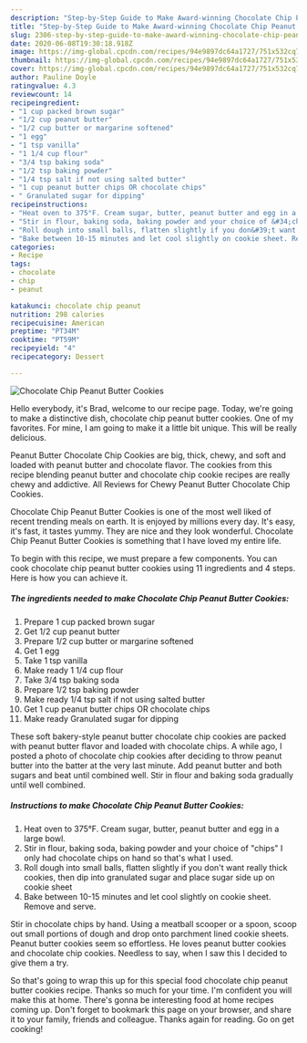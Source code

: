 ```yaml
---
description: "Step-by-Step Guide to Make Award-winning Chocolate Chip Peanut Butter Cookies"
title: "Step-by-Step Guide to Make Award-winning Chocolate Chip Peanut Butter Cookies"
slug: 2306-step-by-step-guide-to-make-award-winning-chocolate-chip-peanut-butter-cookies
date: 2020-06-08T19:30:18.918Z
image: https://img-global.cpcdn.com/recipes/94e9897dc64a1727/751x532cq70/chocolate-chip-peanut-butter-cookies-recipe-main-photo.jpg
thumbnail: https://img-global.cpcdn.com/recipes/94e9897dc64a1727/751x532cq70/chocolate-chip-peanut-butter-cookies-recipe-main-photo.jpg
cover: https://img-global.cpcdn.com/recipes/94e9897dc64a1727/751x532cq70/chocolate-chip-peanut-butter-cookies-recipe-main-photo.jpg
author: Pauline Doyle
ratingvalue: 4.3
reviewcount: 14
recipeingredient:
- "1 cup packed brown sugar"
- "1/2 cup peanut butter"
- "1/2 cup butter or margarine softened"
- "1 egg"
- "1 tsp vanilla"
- "1 1/4 cup flour"
- "3/4 tsp baking soda"
- "1/2 tsp baking powder"
- "1/4 tsp salt if not using salted butter"
- "1 cup peanut butter chips OR chocolate chips"
- " Granulated sugar for dipping"
recipeinstructions:
- "Heat oven to 375°F. Cream sugar, butter, peanut butter and egg in a large bowl."
- "Stir in flour, baking soda, baking powder and your choice of &#34;chips&#34; I only had chocolate chips on hand so that&#39;s what I used."
- "Roll dough into small balls, flatten slightly if you don&#39;t want really thick cookies, then dip into granulated sugar and place sugar side up on cookie sheet"
- "Bake between 10-15 minutes and let cool slightly on cookie sheet. Remove and serve."
categories:
- Recipe
tags:
- chocolate
- chip
- peanut

katakunci: chocolate chip peanut 
nutrition: 298 calories
recipecuisine: American
preptime: "PT34M"
cooktime: "PT59M"
recipeyield: "4"
recipecategory: Dessert

---
```



![Chocolate Chip Peanut Butter Cookies](https://img-global.cpcdn.com/recipes/94e9897dc64a1727/751x532cq70/chocolate-chip-peanut-butter-cookies-recipe-main-photo.jpg)

Hello everybody, it's Brad, welcome to our recipe page. Today, we're going to make a distinctive dish, chocolate chip peanut butter cookies. One of my favorites. For mine, I am going to make it a little bit unique. This will be really delicious.

Peanut Butter Chocolate Chip Cookies are big, thick, chewy, and soft and loaded with peanut butter and chocolate flavor. The cookies from this recipe blending peanut butter and chocolate chip cookie recipes are really chewy and addictive. All Reviews for Chewy Peanut Butter Chocolate Chip Cookies.

Chocolate Chip Peanut Butter Cookies is one of the most well liked of recent trending meals on earth. It is enjoyed by millions every day. It's easy, it's fast, it tastes yummy. They are nice and they look wonderful. Chocolate Chip Peanut Butter Cookies is something that I have loved my entire life.


To begin with this recipe, we must prepare a few components. You can cook chocolate chip peanut butter cookies using 11 ingredients and 4 steps. Here is how you can achieve it.

<!--inarticleads1-->

##### The ingredients needed to make Chocolate Chip Peanut Butter Cookies:

1. Prepare 1 cup packed brown sugar
1. Get 1/2 cup peanut butter
1. Prepare 1/2 cup butter or margarine softened
1. Get 1 egg
1. Take 1 tsp vanilla
1. Make ready 1 1/4 cup flour
1. Take 3/4 tsp baking soda
1. Prepare 1/2 tsp baking powder
1. Make ready 1/4 tsp salt if not using salted butter
1. Get 1 cup peanut butter chips OR chocolate chips
1. Make ready  Granulated sugar for dipping


These soft bakery-style peanut butter chocolate chip cookies are packed with peanut butter flavor and loaded with chocolate chips. A while ago, I posted a photo of chocolate chip cookies after deciding to throw peanut butter into the batter at the very last minute. Add peanut butter and both sugars and beat until combined well. Stir in flour and baking soda gradually until well combined. 

<!--inarticleads2-->

##### Instructions to make Chocolate Chip Peanut Butter Cookies:

1. Heat oven to 375°F. Cream sugar, butter, peanut butter and egg in a large bowl.
1. Stir in flour, baking soda, baking powder and your choice of &#34;chips&#34; I only had chocolate chips on hand so that&#39;s what I used.
1. Roll dough into small balls, flatten slightly if you don&#39;t want really thick cookies, then dip into granulated sugar and place sugar side up on cookie sheet
1. Bake between 10-15 minutes and let cool slightly on cookie sheet. Remove and serve.


Stir in chocolate chips by hand. Using a meatball scooper or a spoon, scoop out small portions of dough and drop onto parchment lined cookie sheets. Peanut butter cookies seem so effortless. He loves peanut butter cookies and chocolate chip cookies. Needless to say, when I saw this I decided to give them a try. 

So that's going to wrap this up for this special food chocolate chip peanut butter cookies recipe. Thanks so much for your time. I'm confident you will make this at home. There's gonna be interesting food at home recipes coming up. Don't forget to bookmark this page on your browser, and share it to your family, friends and colleague. Thanks again for reading. Go on get cooking!
